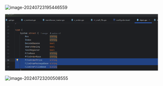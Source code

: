 ![image-20240723195446559](F:\笔记\Note-Work-Study-\尊优事务\mp_server\Untitled.assets\image-20240723195446559.png)

![image-20240723180828038](Untitled.assets/image-20240723180828038.png)

![image-20240723200508555](F:\笔记\Note-Work-Study-\尊优事务\mp_server\Untitled.assets\image-20240723200508555.png)